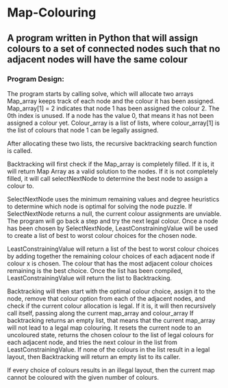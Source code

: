 # Map-Colouring
## A program written in Python that will assign colours to a set of connected nodes such that no adjacent nodes will have the same colour

### Program Design:

The program starts by calling solve, which will allocate two arrays 
Map_array keeps track of each node and the colour it has been assigned.
Map_array[1] = 2 indicates that node 1 has been assigned the colour 2.
The 0th index is unused.
If a node has the value 0, that means it has not been assigned a colour yet.
Colour_array is a list of lists, where colour_array[1] is the list of colours that node 1 can be legally assigned.

After allocating these two lists, the recursive backtracking search function is called.

Backtracking will first check if the Map_array is completely filled. If it is, it will return Map Array as a valid solution to the nodes. If it is not completely filled, it will call selectNextNode to determine the best node to assign a colour to.

SelectNextNode uses the minimum remaining values and degree heuristics to determine which node is optimal for solving the node puzzle. If SelectNextNode returns a null, the current colour assignments are unviable. The program will go back a step and try the next legal colour. Once a node has been chosen by SelectNextNode, LeastConstrainingValue will be used to create a list of best to worst colour choices for the chosen node.

LeastConstrainingValue will return a list of the best to worst colour choices by adding together the remaining colour choices of each adjacent node if colour x is chosen. The colour that has the most adjacent colour choices remaining is the best choice. Once the list has been compiled, LeastConstrainingValue will return the list to Backtracking.

Backtracking will then start with the optimal colour choice, assign it to the node, remove that colour option from each of the adjacent nodes, and check if the current colour allocation is legal. If it is, it will then recursively call itself, passing along the current map_array and colour_array
If backtracking returns an empty list, that means that the current map_array will not lead to a legal map colouring. It resets the current node to an uncoloured state, returns the chosen colour to the list of legal colours for each adjacent node, and tries the next colour in the list from LeastConstrainingValue. If none of the colours in the list result in a legal layout, then Backtracking will return an empty list to its caller.

If every choice of colours results in an illegal layout, then the current map cannot be coloured with the given number of colours.
